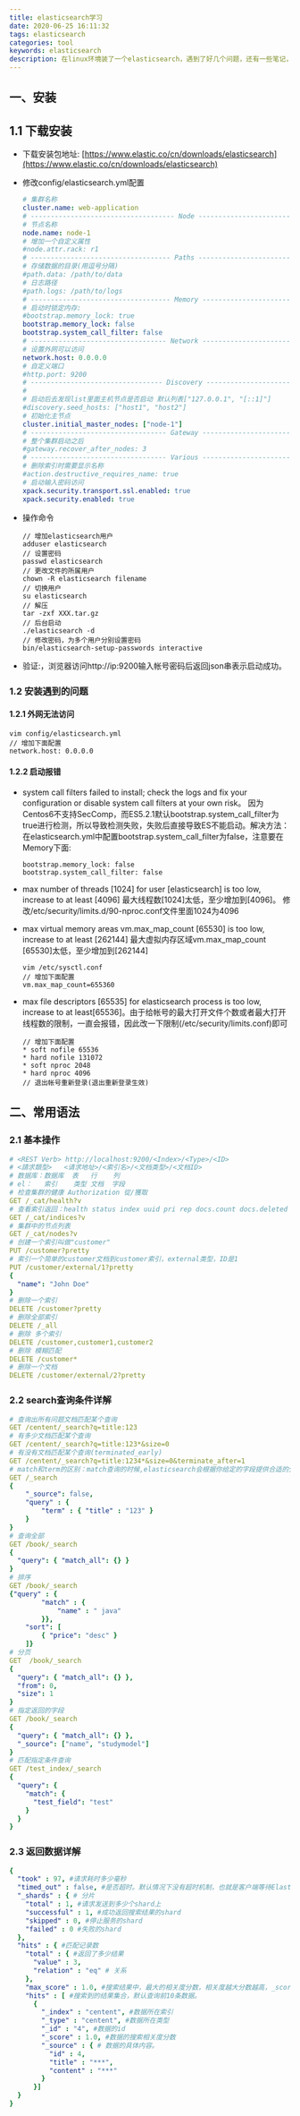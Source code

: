 ```yaml
---
title: elasticsearch学习
date: 2020-06-25 16:11:32
tags: elasticsearch
categories: tool
keywords: elasticsearch
description: 在linux环境装了一个elasticsearch，遇到了好几个问题，还有一些笔记，记录一下，后面以后安装的时候方便快速解决。
---
```



## 一、安装

## 1.1 下载安装

- 下载安装包地址: [https://www.elastic.co/cn/downloads/elasticsearch](https://www.elastic.co/cn/downloads/elasticsearch)
- 修改config/elasticsearch.yml配置

    ```yaml
    # 集群名称
    cluster.name: web-application
    # ------------------------------------ Node ------------------------------------
    # 节点名称
    node.name: node-1
    # 增加一个自定义属性
    #node.attr.rack: r1
    # ----------------------------------- Paths ------------------------------------
    # 存储数据的目录(用逗号分隔)
    #path.data: /path/to/data
    # 日志路径
    #path.logs: /path/to/logs
    # ----------------------------------- Memory -----------------------------------
    # 启动时锁定内存:
    #bootstrap.memory_lock: true
    bootstrap.memory_lock: false
    bootstrap.system_call_filter: false
    # ---------------------------------- Network -----------------------------------
    # 设置外网可以访问
    network.host: 0.0.0.0
    # 自定义端口
    #http.port: 9200
    # --------------------------------- Discovery ----------------------------------
    #
    # 启动后去发现list里面主机节点是否启动 默认列表["127.0.0.1", "[::1]"]
    #discovery.seed_hosts: ["host1", "host2"]
    # 初始化主节点
    cluster.initial_master_nodes: ["node-1"]
    # ---------------------------------- Gateway -----------------------------------
    # 整个集群启动之后
    #gateway.recover_after_nodes: 3
    # ---------------------------------- Various -----------------------------------
    # 删除索引时需要显示名称
    #action.destructive_requires_name: true
    # 启动输入密码访问
    xpack.security.transport.ssl.enabled: true
    xpack.security.enabled: true
    ```
    
    
    
- 操作命令

    ```shell
    // 增加elasticsearch用户
    adduser elasticsearch
    // 设置密码
    passwd elasticsearch
    // 更改文件的所属用户
    chown -R elasticsearch filename
    // 切换用户
    su elasticsearch
    // 解压
    tar -zxf XXX.tar.gz
    // 后台启动
    ./elasticsearch -d
    // 修改密码，为多个用户分别设置密码
    bin/elasticsearch-setup-passwords interactive
    ```
- 验证:，浏览器访问http://ip:9200输入帐号密码后返回json串表示启动成功。

### 1.2 安装遇到的问题

#### 1.2.1 外网无法访问

```
vim config/elasticsearch.yml
// 增加下面配置
network.host: 0.0.0.0
```

#### 1.2.2 启动报错

- system call filters failed to install; check the logs and fix your configuration or disable system call filters at your own risk。 因为Centos6不支持SecComp，而ES5.2.1默认bootstrap.system_call_filter为true进行检测，所以导致检测失败，失败后直接导致ES不能启动。解决方法：在elasticsearch.yml中配置bootstrap.system_call_filter为false，注意要在Memory下面:

    ```
    bootstrap.memory_lock: false
    bootstrap.system_call_filter: false
    ```
    
- max number of threads [1024] for user [elasticsearch] is too low, increase to at least [4096] 最大线程数[1024]太低，至少增加到[4096]。 修改/etc/security/limits.d/90-nproc.conf文件里面1024为4096

- max virtual memory areas vm.max_map_count [65530] is too low, increase to at least [262144] 最大虚拟内存区域vm.max_map_count [65530]太低，至少增加到[262144]

    ```
    vim /etc/sysctl.conf
    // 增加下面配置
    vm.max_map_count=655360
    ```
- max file descriptors [65535] for elasticsearch process is too low, increase to at least[65536]。由于给帐号的最大打开文件个数或者最大打开线程数的限制，一直会报错，因此改一下限制(/etc/security/limits.conf)即可

    ```
   // 增加下面配置
    * soft nofile 65536
    * hard nofile 131072
    * soft nproc 2048
    * hard nproc 4096
    // 退出帐号重新登录(退出重新登录生效)
   ```

## 二、常用语法

### 2.1 基本操作

```yml
# <REST Verb> http://localhost:9200/<Index>/<Type>/<ID>
# <請求類型>   <请求地址>/<索引名>/<文档类型>/<文档ID>
# 数据库：数据库  表   行    列
# el：   索引    类型 文档  字段
# 检查集群的健康 Authorization 從/獲取
GET /_cat/health?v
# 查看索引返回：health status index uuid pri rep docs.count docs.deleted store.size pri.store.size 表明我们还没有索引在集群中
GET /_cat/indices?v
# 集群中的节点列表
GET /_cat/nodes?v
# 创建一个索引叫做"customer"
PUT /customer?pretty
# 索引一个简单的customer文档到customer索引，external类型，ID是1
PUT /customer/external/1?pretty
{
  "name": "John Doe"
}
# 删除一个索引
DELETE /customer?pretty
# 删除全部索引
DELETE /_all
# 删除 多个索引
DELETE /customer,customer1,customer2
# 删除 模糊匹配
DELETE /customer*
# 删除一个文档
DELETE /customer/external/2?pretty
```

### 2.2 search查询条件详解

```yml
# 查询出所有问题文档匹配某个查询
GET /centent/_search?q=title:123
# 有多少文档匹配某个查询
GET /centent/_search?q=title:123*&size=0
# 有没有文档匹配某个查询(terminated_early)
GET /centent/_search?q=title:1234*&size=0&terminate_after=1
# match和term的区别：match查询的时候,elasticsearch会根据你给定的字段提供合适的分析器,而term查询不会有分析器分析的过程，match查询相当于模糊匹配,只包含其中一部分关键词就行
GET /_search
{
    "_source": false,
    "query" : {
        "term" : { "title" : "123" }
    }
}
# 查询全部
GET /book/_search
{
  "query": { "match_all": {} }
}
# 排序
GET /book/_search 
{"query" : {
        "match" : {
            "name" : " java"
        }},
    "sort": [
        { "price": "desc" }
    ]}
# 分页
GET  /book/_search 
{
  "query": { "match_all": {} },
  "from": 0,
  "size": 1
}
# 指定返回的字段
GET /book/_search 
{
  "query": { "match_all": {} },
  "_source": ["name", "studymodel"]
}
# 匹配指定条件查询
GET /test_index/_search 
{
  "query": {
    "match": {
      "test_field": "test"
    }
  }
}

```

### 2.3 返回数据详解

```yaml
{
  "took" : 97, #请求耗时多少毫秒
  "timed_out" : false, #是否超时。默认情况下没有超时机制，也就是客户端等待Elasticsearch搜索结束（无论执行多久），提供超时机制的话，Elasticsearch则在指定时长内处理搜索，在指定时长结束的时候，将搜索的结果直接返回（无论是否搜索结束）。指定超时的方式是传递参数，参数单位是：毫秒-ms。秒-s。分钟-m。
  "_shards" : { # 分片
    "total" : 1, #请求发送到多少个shard上
    "successful" : 1, #成功返回搜索结果的shard
    "skipped" : 0, #停止服务的shard
    "failed" : 0 #失败的shard
  },
  "hits" : { #匹配记录数
    "total" : { #返回了多少结果
      "value" : 3,
      "relation" : "eq" # 关系
    },
    "max_score" : 1.0, #搜索结果中，最大的相关度分数，相关度越大分数越高，_score越大，排位越靠前
    "hits" : [ #搜索到的结果集合，默认查询前10条数据。
      {
        "_index" : "centent", #数据所在索引
        "_type" : "centent", #数据所在类型
        "_id" : "4", #数据的id
        "_score" : 1.0, #数据的搜索相关度分数
        "_source" : { # 数据的具体内容。
          "id" : 4,
          "title" : "***",
          "content" : "***"
        }
      }]
  }
}
```

